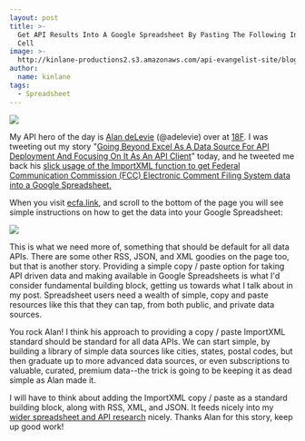 ```yaml
---
layout: post
title: >-
  Get API Results Into A Google Spreadsheet By Pasting The Following Into A
  Cell 
image: >-
  http://kinlane-productions2.s3.amazonaws.com/api-evangelist-site/blog/alan-delevie.jpeg
author:
  name: kinlane
tags:
  - Spreadsheet
---
```

[![](http://kinlane-productions2.s3.amazonaws.com/api-evangelist-site/blog/alan-delevie.jpeg)](https://twitter.com/adelevie)

My API hero of the day is [Alan deLevie](https://twitter.com/adelevie) (@adelevie) over at [18F](https://18f.gsa.gov/). I was tweeting out my story "[Going Beyond Excel As A Data Source For API Deployment And Focusing On It As An API Client](http://apievangelist.com/2015/03/13/going-beyond-excel-as-a-data-source-for-api-deployment-and-focusing-on-it-as-an-api-client/)” today, and he tweeted me back his [slick usage of the ImportXML function to get Federal Communication Commission (FCC) Electronic Comment Filing System data into a Google Spreadsheet.](https://ecfs.link/search?q=12-83)

When you visit [ecfa.link](https://ecfs.link/search?q=12-83), and scroll to the bottom of the page you will see simple instructions on how to get the data into your Google Spreadsheet:

[![](http://kinlane-productions2.s3.amazonaws.com/api-evangelist-site/blog/ecfs-link-google-spreadsheet-importxml.png)](https://ecfs.link/search?q=12-83)

This is what we need more of, something that should be default for all data APIs. There are some other RSS, JSON, and XML goodies on the page too, but that is another story. Providing a simple copy / paste option for taking API driven data and making available in Google Spreadsheets is what I'd consider fundamental building block, getting us towards what I talk about in my post. Spreadsheet users need a wealth of simple, copy and paste resources like this that they can tap, from both public, and private data sources.

You rock Alan! I think his approach to providing a copy / paste ImportXML standard should be standard for all data APIs. We can start simple, by building a library of simple data sources like cities, states, postal codes, but then graduate up to more advanced data sources, or even subscriptions to valuable, curated, premium data--the trick is going to be keeping it as dead simple as Alan made it.

I will have to think about adding the ImportXML copy / paste as a standard building block, along with RSS, XML, and JSON. It feeds nicely into my [wider spreadsheet and API research](http://spreadsheets.apievangelist.com) nicely. Thanks Alan for this story, keep up good work!